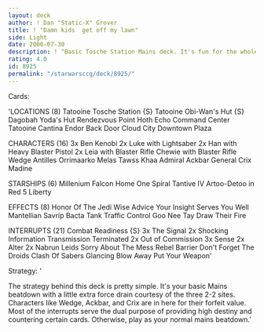 ```yaml
---
layout: deck
author: ! Dan "Static-X" Grover
title: ! "Damn kids  get off my lawn"
side: Light
date: 2000-07-30
description: ! "Basic Tosche Station Mains deck. It's fun for the whole family"
rating: 4.0
id: 8925
permalink: "/starwarsccg/deck/8925/"
---
```

Cards: 

'LOCATIONS (8)
Tatooine Tosche Station {S}
Tatooine Obi-Wan's Hut {S}
Dagobah Yoda's Hut
Rendezvous Point
Hoth Echo Command Center
Tatooine Cantina
Endor Back Door
Cloud City Downtown Plaza

CHARACTERS (16)
3x Ben Kenobi
2x Luke with Lightsaber
2x Han with Heavy Blaster Pistol
2x Leia with Blaster Rifle
Chewie with Blaster Rifle
Wedge Antilles
Orrimaarko
Melas
Tawss Khaa
Admiral Ackbar
General Crix Madine

STARSHIPS (6)
Millenium Falcon
Home One
Spiral
Tantive IV
Artoo-Detoo in Red 5
Liberty

EFFECTS (8)
Honor Of The Jedi
Wise Advice
Your Insight Serves You Well
Mantellian Savrip
Bacta Tank
Traffic Control
Goo Nee Tay
Draw Their Fire

INTERRUPTS (21)
Combat Readiness {S}
3x The Signal
2x Shocking Information
Transmission Terminated
2x Out of Commission
3x Sense
2x Alter
2x Nabrun Leids
Sorry About The Mess
Rebel Barrier
Don't Forget The Droids
Clash Of Sabers
Glancing Blow
Away Put Your Weapon'

Strategy: '

The strategy behind this deck is pretty simple. It's your basic Mains beatdown with a little extra force drain courtesy of the three 2-2 sites. Characters like Wedge, Ackbar, and Crix are in here for their forfeit value. Most of the interrupts serve the dual purpose of providing high destiny and countering certain cards. Otherwise, play as your normal mains beatdown.'
